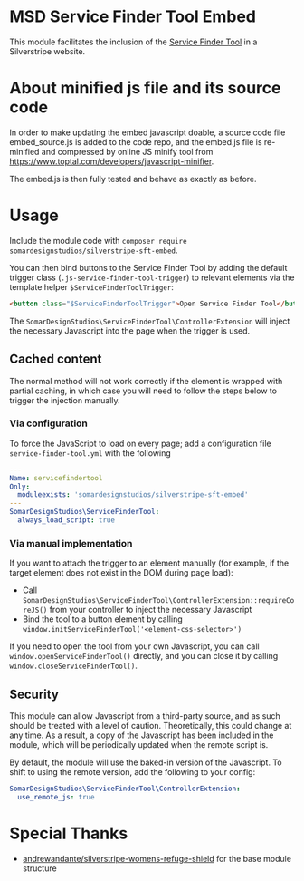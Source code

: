 # MSD Service Finder Tool Embed

This module facilitates the inclusion of the [Service Finder Tool](https://d2mr1k8kix77a1.cloudfront.net) in a Silverstripe website.


# About minified js file and its source code
In order to make updating the embed javascript doable, a source code file embed_source.js is added to the code repo, and
the embed.js file is re-minified and compressed by online JS minify tool from
https://www.toptal.com/developers/javascript-minifier.

The embed.js is then fully tested and behave as exactly as before.

# Usage

Include the module code with `composer require somardesignstudios/silverstripe-sft-embed`.

You can then bind buttons to the Service Finder Tool by adding the default trigger class (`.js-service-finder-tool-trigger`) to relevant elements via the template helper `$ServiceFinderToolTrigger`:

```html
<button class="$ServiceFinderToolTrigger">Open Service Finder Tool</button>
```

The `SomarDesignStudios\ServiceFinderTool\ControllerExtension` will inject the necessary Javascript into the page when the trigger is used.

## Cached content

The normal method will not work correctly if the element is wrapped with partial caching, in which case you will need to follow the steps below to trigger the injection manually.

### Via configuration

To force the JavaScript to load on every page; add a configuration file `service-finder-tool.yml` with the following

```yaml
---
Name: servicefindertool
Only:
  moduleexists: 'somardesignstudios/silverstripe-sft-embed'
---
SomarDesignStudios\ServiceFinderTool:
  always_load_script: true
```

### Via manual implementation

If you want to attach the trigger to an element manually (for example, if the target element does not exist in the DOM during page load):

- Call `SomarDesignStudios\ServiceFinderTool\ControllerExtension::requireCoreJS()` from your controller to inject the necessary Javascript
- Bind the tool to a button element by calling `window.initServiceFinderTool('<element-css-selector>')`

If you need to open the tool from your own Javascript, you can call `window.openServiceFinderTool()` directly, and you can close it by calling `window.closeServiceFinderTool()`.



## Security

This module can allow Javascript from a third-party source, and as such should be treated with a level of caution. Theoretically, this could change at any time. As a result, a copy of the Javascript has been included in the module, which will be periodically updated when the remote script is.

By default, the module will use the baked-in version of the Javascript. To shift to using the remote version, add the following to your config:

```yaml
SomarDesignStudios\ServiceFinderTool\ControllerExtension:
  use_remote_js: true
```

# Special Thanks

- [andrewandante/silverstripe-womens-refuge-shield](https://github.com/andrewandante/silverstripe-womens-refuge-shield) for the base module structure